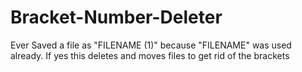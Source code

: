 # Bracket-Number-Deleter
Ever Saved a file as "FILENAME (1)" because "FILENAME" was used already. If yes this deletes and moves files to get rid of the brackets
